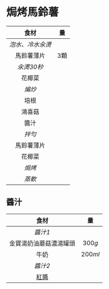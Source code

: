 <style>
article.markdown-section table {
    width: 100%;
}

article.markdown-section table hr {
    margin: revert;
    border: 1px dashed #ccc;
}
</style>

# 焗烤馬鈴薯

|       食材       |  量   |
| :--------------: | :---: |
| *泡水、冷水汆燙* |       |
|    馬鈴薯薄片    | $3$顆 |
|    *汆燙30秒*    |       |
|      花椰菜      |       |
|      *煸炒*      |       |
|       培根       |       |
|      鴻喜菇      |       |
|       醬汁       |       |
|      *拌勻*      |       |
|    馬鈴薯薄片    |       |
|      花椰菜      |       |
|      *焗烤*      |       |
|      *蒸軟*      |       |

## 醬汁

|          食材          |   量    |
| :--------------------: | :-----: |
|        *醬汁1*         |         |
| 金寶湯奶油蘑菇濃湯罐頭 | $300g$  |
|          牛奶          | $200ml$ |
|        *醬汁2*         |         |
|        [紅醬][]        |         |

[紅醬]: /recipes/醬料/紅醬
